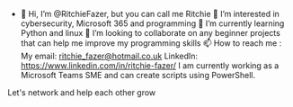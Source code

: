 - 👋 Hi, I’m @RitchieFazer, but you can call me Ritchie
👀 I’m interested in cybersecurity, Microsoft 365 and programming
🌱 I’m currently learning Python and linux
💞️ I’m looking to collaborate on any beginner projects that can help me improve my programming skills
📫 How to reach me :
My email: ritchie_fazer@hotmail.co.uk
LinkedIn: https://www.linkedin.com/in/ritchie-fazer/
I am currently working as a Microsoft Teams SME and can create scripts using PowerShell.

Let's network and help each other grow

<!---
RitchieFazer/RitchieFazer is a ✨ special ✨ repository because its `README.md` (this file) appears on your GitHub profile.
You can click the Preview link to take a look at your changes.
--->
